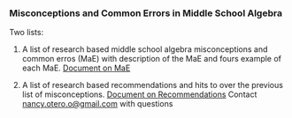 ### **Misconceptions and Common Errors in Middle School Algebra**

Two lists:

1) A list of research based middle school algebra misconceptions and common erros (MaE) with description of the MaE and fours example of each MaE.  [Document on MaE](https://docs.google.com/document/d/1oYYVTpJ-9AYD_6m5Xryhyf3cYypKSwaYaVdMBvxpGMQ/edit?usp=sharing)

2) A list of research based recommendations and hits to over the previous list of misconceptions.  [Document on Recommendations](https://docs.google.com/document/d/1AaBqPbhmS_oa4heG1zcP7qbEGpeZUpss0ult4AE5pr0/edit?usp=sharing)
Contact nancy.otero.o@gmail.com with questions
